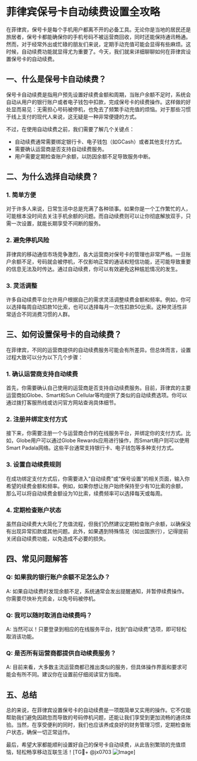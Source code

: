 # 菲律宾保号卡自动续费设置全攻略

在菲律宾，保号卡是每个手机用户都离不开的必备工具。无论你是当地的居民还是旅居者，保号卡都能确保你的手机号码不被运营商回收，同时还能保持通讯畅通。然而，对于经常外出或忙碌的朋友们来说，定期手动充值可能会显得有些麻烦。这时候，自动续费功能就显得尤为重要了。今天，我们就来详细聊聊如何在菲律宾设置保号卡的自动续费。

## 一、什么是保号卡自动续费？

保号卡自动续费是指用户预先设置好续费金额和周期，当账户余额不足时，系统会自动从用户的银行账户或者电子钱包中扣款，完成保号卡的续费操作。这样做的好处显而易见：无需担心号码被停机，也免去了频繁手动充值的烦恼。对于那些习惯于线上支付的现代人来说，这无疑是一种非常便捷的方式。

不过，在使用自动续费之前，我们需要了解几个关键点：
- 自动续费通常需要绑定银行卡、电子钱包（如GCash）或者其他支付方式。
- 需要确认运营商是否支持自动续费服务。
- 用户需要定期检查账户余额，以防因余额不足导致服务中断。

## 二、为什么选择自动续费？

### 1. 简单方便
对于许多人来说，日常生活中总是充满了各种琐事。如果你是一个工作繁忙的人，可能根本没时间去关注手机余额的问题。而自动续费则可以让你彻底解放双手，只需一次设置，就能长期享受不间断的服务。

### 2. 避免停机风险
菲律宾的移动通信市场竞争激烈，各大运营商对保号卡的管理也非常严格。一旦账户余额不足，号码就会被停机，不仅影响正常的通话和短信功能，还可能导致重要的信息无法及时传达。通过自动续费，你可以有效避免这种尴尬情况的发生。

### 3. 灵活调整
许多自动续费平台允许用户根据自己的需求灵活调整续费金额和频率。例如，你可以选择每周自动扣款10比索，也可以选择每月一次性扣款50比索。这种灵活性非常适合不同消费习惯的人群。

## 三、如何设置保号卡的自动续费？

在菲律宾，不同的运营商提供的自动续费服务可能会有所差异。但总体而言，设置过程大致可以分为以下几个步骤：

### 1. 确认运营商支持自动续费
首先，你需要确认自己使用的运营商是否支持自动续费服务。目前，菲律宾的主要运营商如Globe、Smart和Sun Cellular等均提供了类似的自动续费选项。你可以通过拨打客服热线或访问官方网站查询具体细节。

### 2. 注册并绑定支付方式
接下来，你需要注册一个与运营商合作的在线服务平台，并绑定你的支付方式。比如，Globe用户可以通过Globe Rewards应用进行操作，而Smart用户则可以使用Smart Padala网络。这些平台通常支持银行卡、电子钱包等多种支付方式。

### 3. 设置自动续费规则
在成功绑定支付方式后，你需要进入“自动续费”或“保号设置”的相关页面，输入你希望的续费金额和频率。例如，如果你想让账户始终保持至少有10比索的余额，那么可以将自动续费金额设为10比索，续费频率可以选择每天或每周。

### 4. 定期检查账户状态
虽然自动续费大大简化了充值流程，但我们仍然建议定期检查账户余额，以确保没有出现异常扣款或其他问题。此外，如果遇到特殊情况（如出国旅行），记得提前关闭自动续费功能，以免造成不必要的损失。

## 四、常见问题解答

### Q: 如果我的银行账户余额不足怎么办？
A: 如果自动续费时发现余额不足，系统通常会发出提醒通知，并暂停续费操作。你需要尽快补充资金，以免号码被停机。

### Q: 我可以随时取消自动续费吗？
A: 当然可以！只要登录到相应的在线服务平台，找到“自动续费”选项，即可轻松取消该功能。

### Q: 是否所有运营商都提供自动续费服务？
A: 目前来看，大多数主流运营商都已推出类似的服务，但具体操作界面和要求可能会有所不同。建议你在设置前仔细阅读官方指南。

## 五、总结

总的来说，在菲律宾设置保号卡的自动续费是一项既简单又实用的操作。它不仅能帮助我们避免因疏忽而导致的号码停机问题，还能让我们享受到更加流畅的通讯体验。当然，在享受便利的同时，我们也应该养成良好的财务管理习惯，定期检查账户状态，确保一切正常运作。

最后，希望大家都能顺利设置好自己的保号卡自动续费，从此告别繁琐的充值烦恼，轻松畅享移动互联生活！[TG💪+ @jx0703 ![Image](https://github.com/user-attachments/assets/dbca1d08-cadb-493c-b0ec-ad6f7a83f270)]
